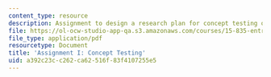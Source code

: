 ```yaml
---
content_type: resource
description: Assignment to design a research plan for concept testing of a new product.
file: https://ol-ocw-studio-app-qa.s3.amazonaws.com/courses/15-835-entrepreneurial-marketing-spring-2002/a392c23cc262ca62516f83f4107255e5_assignmentI.pdf
file_type: application/pdf
resourcetype: Document
title: 'Assignment I: Concept Testing'
uid: a392c23c-c262-ca62-516f-83f4107255e5
---
```


